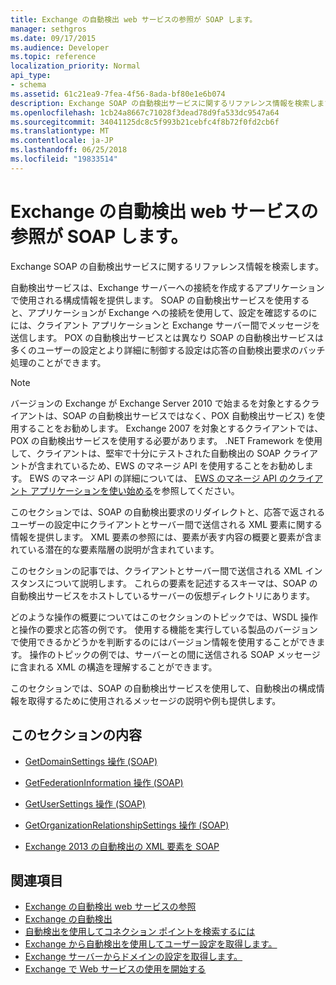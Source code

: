 ```yaml
---
title: Exchange の自動検出 web サービスの参照が SOAP します。
manager: sethgros
ms.date: 09/17/2015
ms.audience: Developer
ms.topic: reference
localization_priority: Normal
api_type:
- schema
ms.assetid: 61c21ea9-7fea-4f56-8ada-bf80e1e6b074
description: Exchange SOAP の自動検出サービスに関するリファレンス情報を検索します。
ms.openlocfilehash: 1cb24a8667c71028f3dead78d9fa533dc9547a64
ms.sourcegitcommit: 34041125dc8c5f993b21cebfc4f8b72f0fd2cb6f
ms.translationtype: MT
ms.contentlocale: ja-JP
ms.lasthandoff: 06/25/2018
ms.locfileid: "19833514"
---
```

# <a name="soap-autodiscover-web-service-reference-for-exchange"></a>Exchange の自動検出 web サービスの参照が SOAP します。

Exchange SOAP の自動検出サービスに関するリファレンス情報を検索します。
  
自動検出サービスは、Exchange サーバーへの接続を作成するアプリケーションで使用される構成情報を提供します。 SOAP の自動検出サービスを使用すると、アプリケーションが Exchange への接続を使用して、設定を確認するのにには、クライアント アプリケーションと Exchange サーバー間でメッセージを送信します。 POX の自動検出サービスとは異なり SOAP の自動検出サービスは多くのユーザーの設定とより詳細に制御する設定は応答の自動検出要求のバッチ処理のことができます。 
  
> [!NOTE]
> バージョンの Exchange が Exchange Server 2010 で始まるを対象とするクライアントは、SOAP の自動検出サービスではなく、POX 自動検出サービス) を使用することをお勧めします。 Exchange 2007 を対象とするクライアントでは、POX の自動検出サービスを使用する必要があります。 .NET Framework を使用して、クライアントは、堅牢で十分にテストされた自動検出の SOAP クライアントが含まれているため、EWS のマネージ API を使用することをお勧めします。 EWS のマネージ API の詳細については、 [EWS のマネージ API のクライアント アプリケーションを使い始める](http://msdn.microsoft.com/library/c2267733-6f4f-49e5-9614-1e4a24c3af1a%28Office.15%29.aspx)を参照してください。 
  
このセクションでは、SOAP の自動検出要求のリダイレクトと、応答で返されるユーザーの設定中にクライアントとサーバー間で送信される XML 要素に関する情報を提供します。 XML 要素の参照には、要素が表す内容の概要と要素が含まれている潜在的な要素階層の説明が含まれています。 
  
このセクションの記事では、クライアントとサーバー間で送信される XML インスタンスについて説明します。 これらの要素を記述するスキーマは、SOAP の自動検出サービスをホストしているサーバーの仮想ディレクトリにあります。
  
どのような操作の概要についてはこのセクションのトピックでは、WSDL 操作と操作の要求と応答の例です。 使用する機能を実行している製品のバージョンで使用できるかどうかを判断するのにはバージョン情報を使用することができます。 操作のトピックの例では、サーバーとの間に送信される SOAP メッセージに含まれる XML の構造を理解することができます。
  
このセクションでは、SOAP の自動検出サービスを使用して、自動検出の構成情報を取得するために使用されるメッセージの説明や例も提供します。 
  
## <a name="in-this-section"></a>このセクションの内容
<a name="bk_InThisSection"> </a>

- [GetDomainSettings 操作 (SOAP)](getdomainsettings-operation-soap.md)
    
- [GetFederationInformation 操作 (SOAP)](getfederationinformation-operation-soap.md)
    
- [GetUserSettings 操作 (SOAP)](getusersettings-operation-soap.md)
    
- [GetOrganizationRelationshipSettings 操作 (SOAP)](getorganizationrelationshipsettings-operation-soap.md)
    
- [Exchange 2013 の自動検出の XML 要素を SOAP](soap-autodiscover-xml-elements-for-exchange-2013.md)
    
## <a name="see-also"></a>関連項目


- [Exchange の自動検出 web サービスの参照](autodiscover-web-service-reference-for-exchange.md)
- [Exchange の自動検出](../exchange-web-services/autodiscover-for-exchange.md)
- [自動検出を使用してコネクション ポイントを検索するには](http://msdn.microsoft.com/library/03896542-549b-4c45-973c-98f9025ea26c%28Office.15%29.aspx)
- [Exchange から自動検出を使用してユーザー設定を取得します。](http://msdn.microsoft.com/library/6d90c305-4802-4e18-8d52-f60349feaa8d%28Office.15%29.aspx)
- [Exchange サーバーからドメインの設定を取得します。](http://msdn.microsoft.com/library/2f9acb81-5135-4f72-94e8-65c235d725e6%28Office.15%29.aspx)
- [Exchange で Web サービスの使用を開始する](../exchange-web-services/start-using-web-services-in-exchange.md)
    

